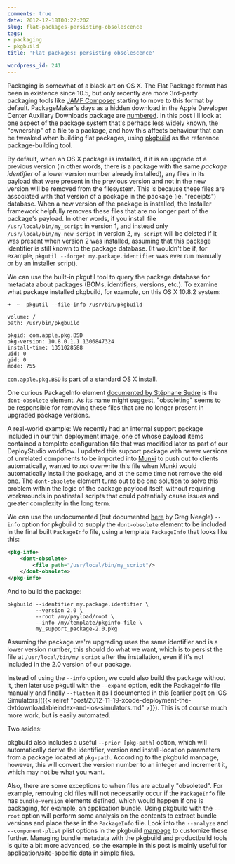 ```yaml
---
comments: true
date: 2012-12-18T00:22:20Z
slug: flat-packages-persisting-obsolescence
tags:
- packaging
- pkgbuild
title: 'Flat packages: persisting obsolescence'

wordpress_id: 241
---
```


<!-- [![pkg_256](images/2012/12/pkg_256.png)](http://macops.ca/flat-packages-persisting-obsolescence/pkg_256/) -->

Packaging is somewhat of a black art on OS X. The Flat Package format has been in existence since 10.5, but only recently are more 3rd-party packaging tools like [JAMF Composer](http://www.jamfsoftware.com/products/composer) starting to move to this format by default. PackageMaker's days as a hidden download in the Apple Developer Center Auxiliary Downloads package are [numbered](https://developer.apple.com/library/mac/#documentation/developertools/conceptual/PackageMakerUserGuide/RevisionHistory.html#//apple_ref/doc/uid/TP40005371-CH999-SW1). In this post I'll look at one aspect of the package system that's perhaps less widely known, the "ownership" of a file to a package, and how this affects behaviour that can be tweaked when building flat packages, using [pkgbuild](https://developer.apple.com/library/mac/#documentation/Darwin/Reference/ManPages/man1/pkgbuild.1.html) as the reference package-building tool.

<!--more-->

By default, when an OS X package is installed, if it is an upgrade of a previous version (in other words, there is a package with the same _package identifier_ of a lower version number already installed), any files in its payload that were present in the previous version and not in the new version will be removed from the filesystem. This is because these files are associated with that version of a package in the package (ie. "receipts") database. When a new version of the package is installed, the Installer framework helpfully removes these files that are no longer part of the package's payload. In other words, if you install file `/usr/local/bin/my_script` in version 1, and instead only `/usr/local/bin/my_new_script` in version 2, `my_script` will be deleted if it was present when version 2 was installed, assuming that this package identifier is still known to the package database. (It wouldn't be if, for example, `pkgutil --forget my.package.identifier` was ever run manually or by an installer script).

We can use the built-in pkgutil tool to query the package database for metadata about packages (BOMs, identifiers, versions, etc.). To examine what package installed pkgbuild, for example, on this OS X 10.8.2 system:

```
➜  ~  pkgutil --file-info /usr/bin/pkgbuild

volume: /
path: /usr/bin/pkgbuild

pkgid: com.apple.pkg.BSD
pkg-version: 10.8.0.1.1.1306847324
install-time: 1351028588
uid: 0
gid: 0
mode: 755
```

`com.apple.pkg.BSD` is part of a standard OS X install.

One curious PackageInfo element [documented by Stéphane Sudre](http://s.sudre.free.fr/Stuff/Ivanhoe/FLAT.html) is the `dont-obsolete` element. As its name might suggest, "obsoleting" seems to be responsible for removing these files that are no longer present in upgraded package versions.

A real-world example: We recently had an internal support package included in our thin deployment image, one of whose payload items contained a template configuration file that was modified later as part of our DeployStudio workflow. I updated this support package with newer versions of unrelated components to be imported into [Munki](https://github.com/munki/munki) to push out to clients automatically, wanted to _not_ overwrite this file when Munki would automatically install the package, and at the same time not remove the old one. The `dont-obsolete` element turns out to be one solution to solve this problem within the logic of the package payload itself, without requiring workarounds in postinstall scripts that could potentially cause issues and greater complexity in the long term.

We can use the undocumented (but documented [here](http://managingosx.wordpress.com/2012/07/05/stupid-tricks-with-pkgbuild) by Greg Neagle) `--info` option for pkgbuild to supply the `dont-obsolete` element to be included in the final built `PackageInfo` file, using a template `PackageInfo` that looks like this:

```xml
<pkg-info>
    <dont-obsolete>
        <file path="/usr/local/bin/my_script"/>
    </dont-obsolete>
</pkg-info>
```

And to build the package:

```
pkgbuild --identifier my.package.identifier \
         --version 2.0 \
         --root /my/payload/root \
         --info /my/template/pkginfo-file \
         my_support_package-2.0.pkg
```

Assuming the package we're upgrading uses the same identifier and is a lower version number, this should do what we want, which is to persist the file at `/usr/local/bin/my_script` after the installation, even if it's not included in the 2.0 version of our package.

Instead of using the `--info` option, we could also build the package without it, then later use pkgutil with the `--expand` option, edit the PackageInfo file manually and finally `--flatten` it as I documented in this [earlier post on iOS Simulators]({{< relref "post/2012-11-19-xcode-deployment-the-dvtdownloadableindex-and-ios-simulators.md" >}}). This is of course much more work, but is easily automated.

Two asides:

pkgbuild also includes a useful `--prior [pkg-path]` option, which will automatically derive the identifier, version and install-location parameters from a package located at `pkg-path`. According to the pkgbuild manpage, however, this will convert the version number to an integer and increment it, which may not be what you want.

Also, there are some exceptions to when files are actually "obsoleted". For example, removing old files will not necessarily occur if the `PackageInfo` file has `bundle-version` elements defined, which would happen if one is packaging, for example, an application bundle. Using pkgbuild with the `--root` option will perform some analysis on the contents to extract bundle versions and place these in the `PackageInfo` file. Look into the `--analyze` and `--component-plist` plist options in the pkgbuild [manpage](https://developer.apple.com/library/mac/#documentation/Darwin/Reference/ManPages/man1/pkgbuild.1.html) to customize these further. Managing bundle metadata with the pkgbuild and productbuild tools is quite a bit more advanced, so the example in this post is mainly useful for application/site-specific data in simple files.

